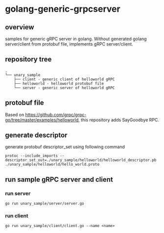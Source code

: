 # golang-generic-grpcserver
## overview
samples for generic gRPC server in golang.
Without generated golang server/client from protobuf file, implements gRPC server/client.
## repository tree
```
.
└── unary_sample
    ├── client - generic client of helloworld gRPC
    ├── helloworld - helloworld protobuf file
    └── server - generic server of helloworld gRPC
```

## protobuf file
Based on https://github.com/grpc/grpc-go/tree/master/examples/helloworld, this repository adds SayGoodbye RPC.

## generate descriptor
generate protobuf descriptor_set using following command

```
protoc --include_imports --descriptor_set_out=./unary_sample/helloworld/helloworld_descriptor.pb ./unary_sample/helloworld/hello_world.proto
```

## run sample gRPC server and client
### run server
```
go run unary_sample/server/server.go
```
### run client
```
go run unary_sample/client/client.go --name <name>
```
